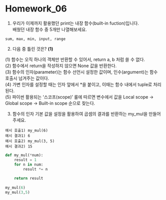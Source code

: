 # Homework_06

1. 우리가 이제까지 활용했던 print는 내장 함수(built-in fuction)입니다.  
	배웠던 내장 함수 중 5개만 나열해보세요.

``` 
sum, max, min, input, range
```


2. 다음 중 틀린 것은?     **(1)**

(1) 함수는 오직 하나의 객체만 반환할 수 있어서, return a, b 처럼 쓸 수 없다.  
(2) 함수에서 return을 작성하지 않으면 None 값을 반환한다.  
(3) 함수의 인자(parameter)는 함수 선언시 설정한 값이며, 인수(argument)는 함수 호출시 넘겨주는 값이다.  
(4) 가변 인자를 설정할 때는 인자 앞에서 \*을 붙이고, 이때는 함수 내에서 tuple로 처리된다.  
(5) 파이썬 활용되는 ‘스코프(scope)’ 룰에 따르면 변수에서 값을 Local scope -> Global scope -> Built-in scope 순으로 찾는다.  



3. 함수의 인자 기본 값을 설정을 활용하여 곱셈의 결과를 반환하는 my_mul을 만들어주세요.  
```
예시 호출1) my_mul(6)
예시 결과1) 6
예시 호출2) my_mul(3, 5)
예시 결과2) 15
```
``` python
def my_mul(*num):
	result = 1
	for n in num:
		result *= n
		
	return result
	
my_mul(6)
my_mul(3,5)
```
